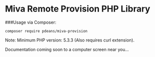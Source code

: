# Miva Remote Provision PHP Library

###Usage via Composer:
```
composer require pdeans/miva-provision
```

Note: Minimum PHP version: 5.3.3 (Also requires curl extension).

Documentation coming soon to a computer screen near you...


